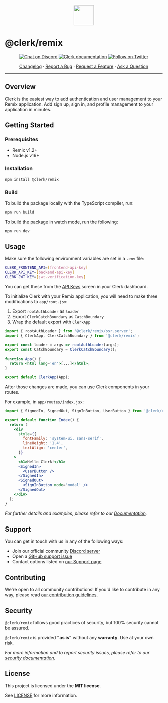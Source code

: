 <p align="center">
  <a href="https://clerk.com?utm_source=github&utm_medium=clerk_remix" target="_blank" rel="noopener noreferrer">
    <img src="https://images.clerk.com/static/logo-light-mode-400x400.png" height="64">
  </a>
  <br />
</p>

# @clerk/remix

<div align="center">

[![Chat on Discord](https://img.shields.io/discord/856971667393609759.svg?logo=discord)](https://clerk.com/discord)
[![Clerk documentation](https://img.shields.io/badge/documentation-clerk-green.svg)](https://clerk.com/docs?utm_source=github&utm_medium=clerk_remix)
[![Follow on Twitter](https://img.shields.io/twitter/follow/ClerkDev?style=social)](https://twitter.com/intent/follow?screen_name=ClerkDev)

[Changelog](https://github.com/clerkinc/javascript/blob/main/packages/remix/CHANGELOG.md)
·
[Report a Bug](https://github.com/clerkinc/javascript/issues/new?assignees=&labels=bug&template=bug_report.md&title=Bug%3A+)
·
[Request a Feature](https://github.com/clerkinc/javascript/issues/new?assignees=&labels=enhancement&template=feature_request.md&title=Feature%3A+)
·
[Ask a Question](https://github.com/clerkinc/javascript/issues/new?assignees=&labels=question&template=ask_a_question.md&title=Support%3A+)

</div>

---

## Overview

Clerk is the easiest way to add authentication and user management to your Remix application. Add sign up, sign in, and profile management to your application in minutes.

## Getting Started

### Prerequisites

- Remix v1.2+
- Node.js v16+

### Installation

```sh
npm install @clerk/remix
```

### Build

To build the package locally with the TypeScript compiler, run:

```sh
npm run build
```

To build the package in watch mode, run the following:

```sh
npm run dev
```

## Usage

Make sure the following environment variables are set in a `.env` file:

```sh
CLERK_FRONTEND_API=[frontend-api-key]
CLERK_API_KEY=[backend-api-key]
CLERK_JWT_KEY=[jwt-verification-key]
```

You can get these from the [API Keys](https://dashboard.clerk.com/last-active?path=api-keys) screen in your Clerk dashboard.

To initialize Clerk with your Remix application, you will need to make three modifications to `app/root.jsx`:

1. Export `rootAuthLoader` as `loader`
2. Export `ClerkCatchBoundary` as `CatchBoundary`
3. Wrap the default export with `ClerkApp`

```jsx
import { rootAuthLoader } from '@clerk/remix/ssr.server';
import { ClerkApp, ClerkCatchBoundary } from '@clerk/remix';

export const loader = args => rootAuthLoader(args);
export const CatchBoundary = ClerkCatchBoundary();

function App() {
  return <html lang='en'>[...]</html>;
}

export default ClerkApp(App);
```

After those changes are made, you can use Clerk components in your routes.

For example, in `app/routes/index.jsx`:

```jsx
import { SignedIn, SignedOut, SignInButton, UserButton } from '@clerk/remix';

export default function Index() {
  return (
    <div
      style={{
        fontFamily: 'system-ui, sans-serif',
        lineHeight: '1.4',
        textAlign: 'center',
      }}
    >
      <h1>Hello Clerk!</h1>
      <SignedIn>
        <UserButton />
      </SignedIn>
      <SignedOut>
        <SignInButton mode='modal' />
      </SignedOut>
    </div>
  );
}
```

_For further details and examples, please refer to our [Documentation](https://clerk.com/docs/get-started/remix?utm_source=github&utm_medium=clerk_remix)._

## Support

You can get in touch with us in any of the following ways:

- Join our official community [Discord server](https://clerk.com/discord)
- Open a [GitHub support issue](https://github.com/clerkinc/javascript/issues/new?assignees=&labels=question&template=ask_a_question.md&title=Support%3A+)
- Contact options listed on [our Support page](https://clerk.com/support?utm_source=github&utm_medium=clerk_remix)

## Contributing

We're open to all community contributions! If you'd like to contribute in any way, please read [our contribution guidelines](https://github.com/clerkinc/javascript/blob/main/docs/CONTRIBUTING.md).

## Security

`@clerk/remix` follows good practices of security, but 100% security cannot be assured.

`@clerk/remix` is provided **"as is"** without any **warranty**. Use at your own risk.

_For more information and to report security issues, please refer to our [security documentation](https://github.com/clerkinc/javascript/blob/main/docs/SECURITY.md)._

## License

This project is licensed under the **MIT license**.

See [LICENSE](https://github.com/clerkinc/javascript/blob/main/packages/remix/LICENSE) for more information.

